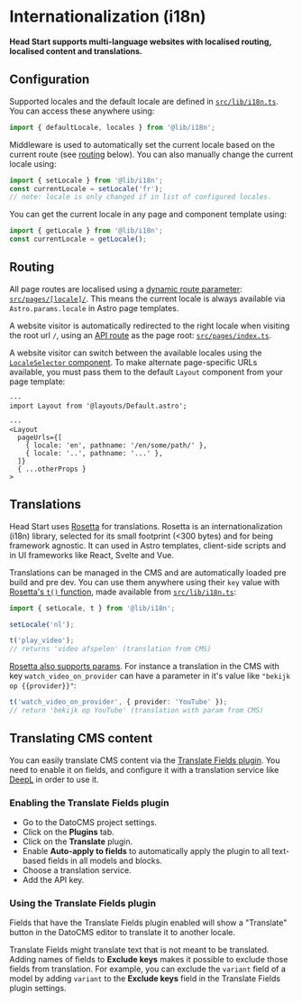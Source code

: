 # Internationalization (i18n)

**Head Start supports multi-language websites with localised routing, localised content and translations.**

## Configuration

Supported locales and the default locale are defined in [`src/lib/i18n.ts`](../src/lib/i18n/index.ts). You can access these anywhere using:

```ts
import { defaultLocale, locales } from '@lib/i18n';
```

Middleware is used to automatically set the current locale based on the current route (see [routing](#routing) below). You can also manually change the current locale using:

```ts
import { setLocale } from '@lib/i18n';
const currentLocale = setLocale('fr');
// note: locale is only changed if in list of configured locales.
```

You can get the current locale in any page and component template using:

```ts
import { getLocale } from '@lib/i18n';
const currentLocale = getLocale();
```

## Routing

All page routes are localised using a [dynamic route parameter](https://docs.astro.build/en/core-concepts/routing/#dynamic-routes): [`src/pages/[locale]/`](../src/pages/[locale]/). This means the current locale is always available via `Astro.params.locale` in Astro page templates.

A website visitor is automatically redirected to the right locale when visiting the root url `/`, using an [API route](https://docs.astro.build/en/core-concepts/endpoints/#server-endpoints-api-routes) as the page root: [`src/pages/index.ts`](../src/pages/index.ts).

A website visitor can switch between the available locales using the [`LocaleSelector` component](../src/components/LocaleSelector/). To make alternate page-specific URLs available, you must pass them to the default `Layout` component from your page template:

```astro
---
import Layout from '@layouts/Default.astro';

---
<Layout
  pageUrls={[
    { locale: 'en', pathname: '/en/some/path/' },
    { locale: '..', pathname: '...' },
  ]}
  { ...otherProps }
>
```

## Translations

Head Start uses [Rosetta](https://github.com/lukeed/rosetta) for translations. Rosetta is an internationalization (i18n) library, selected for its small footprint (<300 bytes) and for being framework agnostic. It can used in Astro templates, client-side scripts and in UI frameworks like React, Svelte and Vue.

Translations can be managed in the CMS and are automatically loaded pre build and pre dev. You can use them anywhere using their `key` value with [Rosetta's `t()` function](https://github.com/lukeed/rosetta#rosettatkey-params-lang), made available from [`src/lib/i18n.ts`](../src/lib/i18n/index.ts):

```ts
import { setLocale, t } from '@lib/i18n';

setLocale('nl');

t('play_video');
// returns 'video afspelen' (translation from CMS)
```

[Rosetta also supports params](https://github.com/lukeed/rosetta#params). For instance a translation in the CMS with key `watch_video_on_provider` can have a parameter in it's value like `"bekijk op {{provider}}"`:

```ts
t('watch_video_on_provider', { provider: 'YouTube' });
// return 'bekijk op YouTube' (translation with param from CMS)
```

## Translating CMS content

You can easily translate CMS content via the [Translate Fields plugin](https://www.datocms.com/plugins/datocms-plugin-translate-fields/). You need to enable it on fields, and configure it with a translation service like [DeepL](https://www.deepl.com/) in order to use it.

### Enabling the Translate Fields plugin

- Go to the DatoCMS project settings.
- Click on the **Plugins** tab.
- Click on the **Translate** plugin.
- Enable **Auto-apply to fields** to automatically apply the plugin to all text-based fields in all models and blocks.
- Choose a translation service.
- Add the API key.

### Using the Translate Fields plugin

Fields that have the Translate Fields plugin enabled will show a "Translate" button in the DatoCMS editor to translate it to another locale. 

Translate Fields might translate text that is not meant to be translated. Adding names of fields to **Exclude keys** makes it possible to exclude those fields from translation. For example, you can exclude the `variant` field of a model by adding `variant` to the **Exclude keys** field in the Translate Fields plugin settings.
